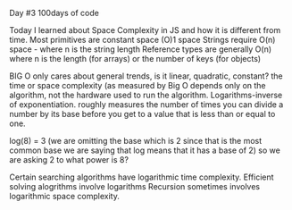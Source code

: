 Day #3 100days of code

Today I learned about Space Complexity in JS and how it is different from time.
Most primitives are constant space (O)1 space
Strings require O(n) space - where n is the string length
Reference types are generally O(n) where n is the length (for arrays) or the number of keys (for objects)

BIG O only cares about general trends, is it linear, quadratic, constant?
the time or space complexity (as measured by Big O
depends only on the algorithm, not the hardware used to run the algorithm.
Logarithms-inverse of exponentiation.
roughly measures the number of times you can divide a number by its base before you get to a value that is less than or equal to one.

log(8) = 3 (we are omitting the base which is 2 since that is the most common base we are saying that log means that it has a base of 2)
so we are asking 2 to what power is 8?

Certain searching algorithms have logarithmic time complexity.
Efficient solving alogrithms involve logarithms
Recursion sometimes involves logarithmic space complexity.
